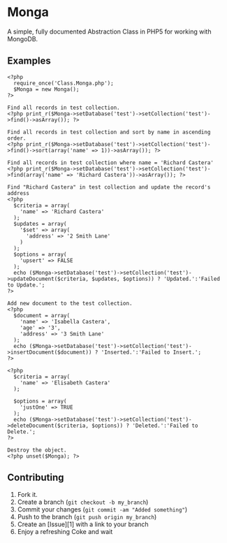 Monga
=============

A simple, fully documented Abstraction Class in PHP5 for working with MongoDB.


Examples
-----------
    <?php
      require_once('Class.Monga.php');
      $Monga = new Monga();
    ?>
    
    Find all records in test collection.
    <?php print_r($Monga->setDatabase('test')->setCollection('test')->find()->asArray()); ?>

    Find all records in test collection and sort by name in ascending order.
    <?php print_r($Monga->setDatabase('test')->setCollection('test')->find()->sort(array('name' => 1))->asArray()); ?>

    Find all records in test collection where name = 'Richard Castera'
    <?php print_r($Monga->setDatabase('test')->setCollection('test')->find(array('name' => 'Richard Castera'))->asArray()); ?>

    Find "Richard Castera" in test collection and update the record's address
    <?php
      $criteria = array(
        'name' => 'Richard Castera'
      );
      $updates = array(
        '$set' => array(
          'address' => '2 Smith Lane'
        )
      );
      $options = array(
        'upsert' => FALSE
      );
      echo ($Monga->setDatabase('test')->setCollection('test')->updateDocument($criteria, $updates, $options)) ? 'Updated.':'Failed to Update.';
    ?>

    Add new document to the test collection.
    <?php
      $document = array(
        'name' => 'Isabella Castera',
        'age' => '3',
        'address' => '3 Smith Lane'
      );
      echo ($Monga->setDatabase('test')->setCollection('test')->insertDocument($document)) ? 'Inserted.':'Failed to Insert.';
    ?>

    <?php
      $criteria = array(
        'name' => 'Elisabeth Castera'
      );

      $options = array(
        'justOne' => TRUE
      );
      echo ($Monga->setDatabase('test')->setCollection('test')->deleteDocument($criteria, $options)) ? 'Deleted.':'Failed to Delete.';
    ?>

    Destroy the object.
    <?php unset($Monga); ?>

Contributing
------------

1. Fork it.
2. Create a branch (`git checkout -b my_branch`)
3. Commit your changes (`git commit -am "Added something"`)
4. Push to the branch (`git push origin my_branch`)
5. Create an [Issue][1] with a link to your branch
6. Enjoy a refreshing Coke and wait
